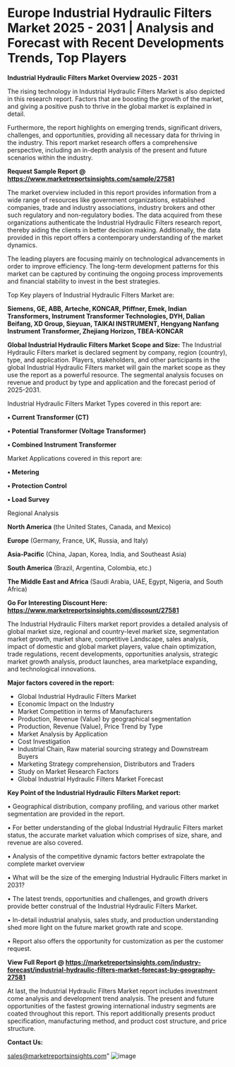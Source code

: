 # Europe Industrial Hydraulic Filters Market 2025 - 2031 | Analysis and Forecast with Recent Developments Trends, Top Players

<Strong> Industrial Hydraulic Filters Market Overview 2025 - 2031</strong>

The rising technology in Industrial Hydraulic Filters Market is also depicted in this research report. Factors that are boosting the growth of the market, and giving a positive push to thrive in the global market is explained in detail.

Furthermore, the report highlights on emerging trends, significant drivers, challenges, and opportunities, providing all necessary data for thriving in the industry. This report market research offers a comprehensive perspective, including an in-depth analysis of the present and future scenarios within the industry.

<strong>Request Sample Report @ <a href=https://www.marketreportsinsights.com/sample/27581>https://www.marketreportsinsights.com/sample/27581</a></strong>

The market overview included in this report provides information from a wide range of resources like government organizations, established companies, trade and industry associations, industry brokers and other such regulatory and non-regulatory bodies. The data acquired from these organizations authenticate the Industrial Hydraulic Filters research report, thereby aiding the clients in better decision making. Additionally, the data provided in this report offers a contemporary understanding of the market dynamics.

The leading players are focusing mainly on technological advancements in order to improve efficiency. The long-term development patterns for this market can be captured by continuing the ongoing process improvements and financial stability to invest in the best strategies.

Top Key players of Industrial Hydraulic Filters Market are:

<strong>Siemens, GE, ABB, Arteche, KONCAR, Pfiffner, Emek, Indian Transformers, Instrument Transformer Technologies, DYH, Dalian Beifang, XD Group, Sieyuan, TAIKAI INSTRUMENT, Hengyang Nanfang Instrument Transformer, Zhejiang Horizon, TBEA-KONCAR</strong>

<strong><b>Global Industrial Hydraulic Filters Market Scope and Size:</b></strong>
The Industrial Hydraulic Filters market is declared segment by company, region (country), type, and application. Players, stakeholders, and other participants in the global Industrial Hydraulic Filters market will gain the market scope as they use the report as a powerful resource. The segmental analysis focuses on revenue and product by type and application and the forecast period of 2025-2031.

Industrial Hydraulic Filters Market Types covered in this report are:

<strong>• Current Transformer (CT)

• Potential Transformer (Voltage Transformer)

• Combined Instrument Transformer</strong>

Market Applications covered in this report are:

<strong>• Metering

• Protection Control

• Load Survey</strong> 

Regional Analysis

<strong>North America</strong> (the United States, Canada, and Mexico)

<strong>Europe</strong> (Germany, France, UK, Russia, and Italy)

<strong>Asia-Pacific</strong> (China, Japan, Korea, India, and Southeast Asia)

<strong>South America</strong> (Brazil, Argentina, Colombia, etc.)

<strong>The Middle East and Africa</strong> (Saudi Arabia, UAE, Egypt, Nigeria, and South Africa)

<strong>Go For Interesting Discount Here: <a href=https://www.marketreportsinsights.com/discount/27581>https://www.marketreportsinsights.com/discount/27581</a></strong>

The Industrial Hydraulic Filters market report provides a detailed analysis of global market size, regional and country-level market size, segmentation market growth, market share, competitive Landscape, sales analysis, impact of domestic and global market players, value chain optimization, trade regulations, recent developments, opportunities analysis, strategic market growth analysis, product launches, area marketplace expanding, and technological innovations.

<strong><b>Major factors covered in the report:</b></strong>
<ul>
  <li>Global Industrial Hydraulic Filters Market </li>
  <li>Economic Impact on the Industry</li>
  <li>Market Competition in terms of Manufacturers</li>
  <li>Production, Revenue (Value) by geographical segmentation</li>
  <li>Production, Revenue (Value), Price Trend by Type</li>
  <li>Market Analysis by Application</li>
  <li>Cost Investigation</li>
  <li>Industrial Chain, Raw material sourcing strategy and Downstream Buyers</li>
  <li>Marketing Strategy comprehension, Distributors and Traders</li>
  <li>Study on Market Research Factors</li>
  <li>Global Industrial Hydraulic Filters Market Forecast</li>
</ul>

<strong><b>Key Point of the Industrial Hydraulic Filters Market report:</b></strong>

• Geographical distribution, company profiling, and various other market segmentation are provided in the report.

• For better understanding of the global Industrial Hydraulic Filters market status, the accurate market valuation which comprises of size, share, and revenue are also covered.

• Analysis of the competitive dynamic factors better extrapolate the complete market overview

• What will be the size of the emerging Industrial Hydraulic Filters market in 2031?

• The latest trends, opportunities and challenges, and growth drivers provide better construal of the Industrial Hydraulic Filters Market.

• In-detail industrial analysis, sales study, and production understanding shed more light on the future market growth rate and scope.

• Report also offers the opportunity for customization as per the customer request.

<strong><b>View Full Report @ <a href=https://marketreportsinsights.com/industry-forecast/industrial-hydraulic-filters-market-forecast-by-geography-27581>https://marketreportsinsights.com/industry-forecast/industrial-hydraulic-filters-market-forecast-by-geography-27581</a></b></strong>


At last, the Industrial Hydraulic Filters Market report includes investment come analysis and development trend analysis. The present and future opportunities of the fastest growing international industry segments are coated throughout this report. This report additionally presents product specification, manufacturing method, and product cost structure, and price structure.

<strong>Contact Us:</strong>

sales@marketreportsinsights.com"
![image](https://github.com/user-attachments/assets/17038a26-3257-47a9-af86-130885212384)
